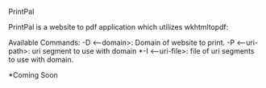 PrintPal

PrintPal is a website to pdf application which utilizes wkhtmltopdf:

Available Commands:
  -D <--domain>: Domain of website to print.
	-P <--uri-path>: uri segment to use with domain
	*-I <--uri-file>: file of uri segments to use with domain.
  
  *Coming Soon

